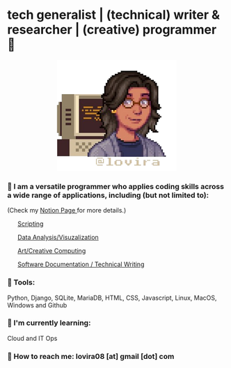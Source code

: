 
<!--![image](Lo_stardew-removebg-preview.png)-->

#  tech generalist | (technical) writer & researcher | (creative) programmer 🔮

<p align="center">
  <img src="icon2.png"/>
</p>




### 👋 I am a versatile programmer who applies coding skills across a wide range of applications, including (but not limited to):
(Check my <a href="https://www.notion.so/lovira/Hello-b1d2409339e949638da0f680d7b6e6fd?pvs=4"> Notion Page </a> for more details.)

<ul> <a href="https://github.com/lovira/securityprojects">Scripting</a> 
</ul>

<ul>  <a href="https://github.com/lovira/The-Met-Colorwheel">Data Analysis/Visuzalization</a>
</ul>

<ul>  <a href="https://github.com/lovira/machineYearning"> Art/Creative Computing</a>
</ul>

<ul> <a href="https://github.com/lovira/Technical-Writing-Portfolio">Software Documentation / Technical Writing</a>
</ul>

### 🧰 Tools:
Python, Django, SQLite, MariaDB, HTML, CSS, Javascript, Linux, MacOS, Windows and Github


### 🌱 I'm currently learning:
Cloud and IT Ops

### 📩 How to reach me: lovira08 [at] gmail [dot] com

<!--
**lovira/lovira** is a ✨ _special_ ✨ repository because its `README.md` (this file) appears on your GitHub profile.

Here are some ideas to get you started:

- 🔭 I’m currently working on ...
- 🌱 I’m currently learning ...
- 👯 I’m looking to collaborate on ...
- 🤔 I’m looking for help with ...
- 💬 Ask me about ...
- 📫 How to reach me: ...
- 😄 Pronouns: ...
- ⚡ Fun fact: ...
-->
